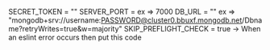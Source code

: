 SECRET_TOKEN = ""
SERVER_PORT = ex => 7000
DB_URL = "" ex => "mongodb+srv://username:PASSWORD@cluster0.bbuxf.mongodb.net/Dbname?retryWrites=true&w=majority"
SKIP_PREFLIGHT_CHECK = true -> When an eslint error occurs then put this code